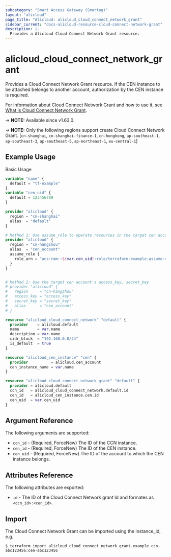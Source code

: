```yaml
---
subcategory: "Smart Access Gateway (Smartag)"
layout: "alicloud"
page_title: "Alicloud: alicloud_cloud_connect_network_grant"
sidebar_current: "docs-alicloud-resource-cloud-connect-network-grant"
description: |-
  Provides a Alicloud Cloud Connect Network Grant resource.
---
```


# alicloud_cloud_connect_network_grant

Provides a Cloud Connect Network Grant resource. If the CEN instance to be attached belongs to another account, authorization by the CEN instance is required.

For information about Cloud Connect Network Grant and how to use it, see [What is Cloud Connect Network Grant](https://www.alibabacloud.com/help/en/smart-access-gateway/latest/grantinstancetocbn).

-> **NOTE:** Available since v1.63.0.

-> **NOTE:** Only the following regions support create Cloud Connect Network Grant. [`cn-shanghai`, `cn-shanghai-finance-1`, `cn-hongkong`, `ap-southeast-1`, `ap-southeast-3`, `ap-southeast-5`, `ap-northeast-1`, `eu-central-1`]

## Example Usage

Basic Usage

```terraform
variable "name" {
  default = "tf-example"
}
variable "cen_uid" {
  default = 123456789
}

provider "alicloud" {
  region = "cn-shanghai"
  alias  = "default"
}

# Method 1: Use assume_role to operate resources in the target cen account, detail see https://registry.terraform.io/providers/aliyun/alicloud/latest/docs#assume-role
provider "alicloud" {
  region = "cn-hangzhou"
  alias  = "cen_account"
  assume_role {
    role_arn = "acs:ram::${var.cen_uid}:role/terraform-example-assume-role"
  }
}


# Method 2: Use the target cen account's access_key, secret_key
# provider "alicloud" {
#   region     = "cn-hangzhou"
#   access_key = "access_key"
#   secret_key = "secret_key"
#   alias      = "cen_account"
# }

resource "alicloud_cloud_connect_network" "default" {
  provider    = alicloud.default
  name        = var.name
  description = var.name
  cidr_block  = "192.168.0.0/24"
  is_default  = true
}

resource "alicloud_cen_instance" "cen" {
  provider          = alicloud.cen_account
  cen_instance_name = var.name
}

resource "alicloud_cloud_connect_network_grant" "default" {
  provider = alicloud.default
  ccn_id   = alicloud_cloud_connect_network.default.id
  cen_id   = alicloud_cen_instance.cen.id
  cen_uid  = var.cen_uid
}
```
## Argument Reference

The following arguments are supported:

* `ccn_id` - (Required, ForceNew) The ID of the CCN instance.
* `cen_id` - (Required, ForceNew) The ID of the CEN instance.
* `cen_uid` - (Required, ForceNew) The ID of the account to which the CEN instance belongs.

## Attributes Reference

The following attributes are exported:

* `id` - The ID of the Cloud Connect Network grant Id and formates as `<ccn_id>:<cen_id>`.

## Import

The Cloud Connect Network Grant can be imported using the instance_id, e.g.

```shell
$ terraform import alicloud_cloud_connect_network_grant.example ccn-abc123456:cen-abc123456
```

